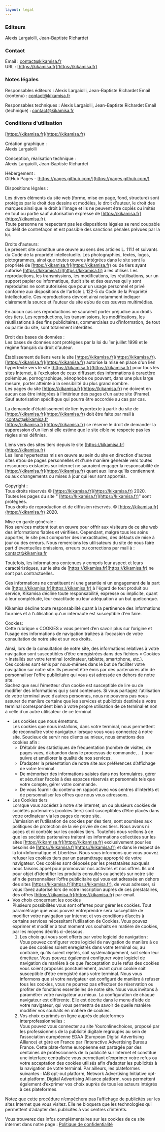 ```yaml
---
layout: legal
---
```

### Editeurs

Alexis Largaiolli, Jean-Baptiste Richardet

### Contact

Email : contact@kikamisa.fr  
URL : [https://kikamisa.fr](https://kikamisa.fr)

### Notes légales

Responsables éditeurs : Alexis Largaiolli, Jean-Baptiste Richardet
Email (contenu) : [contact@kikamisa.fr](mailto:contact@kikamisa.fr)

Responsables techniques : Alexis Largaiolli, Jean-Baptiste Richardet
Email (technique) : [contact@kikamisa.fr](mailto:contact@kikamisa.fr)

### Conditions d'utilisation

[https://kikamisa.fr](https://kikamisa.fr)

Création graphique :  
Alexis Largaiolli

Conception, réalisation technique :  
Alexis Largaiolli, Jean-Baptiste Richardet

Hébergement :  
GitHub Pages - [https://pages.github.com/](https://pages.github.com/)

Dispositions légales :

Les divers éléments du site web (forme, mise en page, fond, structure) sont protégés par le droit des dessins et modèles, le droit d'auteur, le droit des marques ainsi que le droit à l'image et ils ne peuvent être copiés ou imités en tout ou partie sauf autorisation expresse de [https://kikamisa.fr](https://kikamisa.fr).  
Toute personne ne respectant pas les dispositions légales se rend coupable du délit de contrefaçon et est passible des sanctions pénales prévues par la loi.

Droits d'auteurs:  
Le présent site constitue une œuvre au sens des articles L. 111.1 et suivants du Code de la propriété intellectuelle. Les photographies, textes, logos, pictogrammes, ainsi que toutes œuvres intégrées dans le site sont la propriété de [https://kikamisa.fr](https://kikamisa.fr) ou de tiers ayant autorisé [https://kikamisa.fr](https://kikamisa.fr) à les utiliser. Les reproductions, les transmissions, les modifications, les réutilisations, sur un support papier ou informatique, dudit site et des œuvres qui y sont reproduites ne sont autorisées que pour un usage personnel et privé conforme aux dispositions de l'article L 122-5 du Code de la Propriété Intellectuelle. Ces reproductions devront ainsi notamment indiquer clairement la source et l'auteur du site et/ou de ces œuvres multimédias.

En aucun cas ces reproductions ne sauraient porter préjudice aux droits des tiers. Les reproductions, les transmissions, les modifications, les réutilisations à des fins publicitaires, commerciales ou d'information, de tout ou partie du site, sont totalement interdites.

Droit des bases de données :  
Les bases de données sont protégées par la loi du 1er juillet 1998 et le régime français du droit d'auteur.

Établissement de liens vers le site [https://kikamisa.fr](https://kikamisa.fr). [https://kikamisa.fr](https://kikamisa.fr) autorise la mise en place d'un lien hypertexte vers le site [https://kikamisa.fr](https://kikamisa.fr) pour tous les sites Internet, à l'exclusion de ceux diffusant des informations à caractère polémique, pornographique, xénophobe ou pouvant, dans une plus large mesure, porter atteinte à la sensibilité du plus grand nombre.  
Les pages du site [https://kikamisa.fr](https://kikamisa.fr) ne doivent en aucun cas être intégrées à l'intérieur des pages d'un autre site (Frame). Sauf autorisation spécifique qui pourra être accordée au cas par cas.

La demande d'établissement de lien hypertexte à partir du site de [https://kikamisa.fr](https://kikamisa.fr) doit être faite par mail à :[contact@kikamisa.fr](mailto:contact@kikamisa.fr)  
[https://kikamisa.fr](https://kikamisa.fr) se réserve le droit de demander la suppression d'un lien si elle estime que le site cible ne respecte pas les règles ainsi définies.

Liens vers des sites tiers depuis le site [https://kikamisa.fr](https://kikamisa.fr)  
Les liens hypertextes mis en œuvre au sein du site en direction d'autres sites et/ou de pages personnelles et d'une manière générale vers toutes ressources existantes sur internet ne sauraient engager la responsabilité de [https://kikamisa.fr](https://kikamisa.fr) quant aux liens qu'ils contiennent ou aux changements ou mises à jour qui leur sont apportés.

Copyright :  
Tous droits réservés © [https://kikamisa.fr](https://kikamisa.fr) 2020\. Toutes les pages du site " [https://kikamisa.fr](https://kikamisa.fr)" sont protégées.  
Tous droits de reproduction et de diffusion réservés. © [https://kikamisa.fr](https://kikamisa.fr) 2020.

Mise en garde générale :  
Nos services mettent tout en œuvre pour offrir aux visiteurs de ce site web des informations fiables et vérifiées. Cependant, malgré tous les soins apportés, le site peut comporter des inexactitudes, des défauts de mise à jour ou des erreurs. Nous remercions les utilisateurs du site de nous faire part d'éventuelles omissions, erreurs ou corrections par mail à : [contact@kikamisa.fr](mailto:contact@kikamisa.fr)

Toutefois, les informations contenues y compris leur aspect et leurs caractéristiques, sur le site de [https://kikamisa.fr](https://kikamisa.fr) ne sont pas contractuelles.

Ces informations ne constituent ni une garantie ni un engagement de la part de [https://kikamisa.fr](https://kikamisa.fr) à l'égard de tout produit ou service, Kikamisa décline toute responsabilité, expresse ou implicite, quant à leur complétude, leur exactitude ou leur adéquation à un but quelconque.

Kikamisa décline toute responsabilité quant à la pertinence des informations fournies et à l'utilisation qu'un internaute est susceptible d'en faire.

Cookies:  
Cette rubrique « COOKIES » vous permet d’en savoir plus sur l’origine et l’usage des informations de navigation traitées à l’occasion de votre consultation de notre site et sur vos droits.

Ainsi, lors de la consultation de notre site, des informations relatives à votre navigation sont susceptibles d’être enregistrées dans des fichiers « Cookies » installés sur votre terminal (ordinateur, tablette, smartphone, etc.).  
Ces cookies sont émis par nous-mêmes dans le but de faciliter votre navigation sur notre site. Ils peuvent être émis par des partenaires afin de personnaliser l’offre publicitaire qui vous est adressée en dehors de notre site.  
Sachez que seul l’émetteur d’un cookie est susceptible de lire ou de modifier des informations qui y sont contenues. Si vous partagez l’utilisation de votre terminal avec d’autres personnes, nous ne pouvons pas nous assurer de manière certaine que les services et publicités destinés à votre terminal correspondent bien à votre propre utilisation de ce terminal et non à celle d’un autre utilisateur de ce terminal.

*   Les cookies que nous émettons.  
    Les cookies que nous installons, dans votre terminal, nous permettent de reconnaître votre navigateur lorsque vous vous connectez à notre site. Soucieux de servir nos clients au mieux, nous émettons des cookies afin :
    *   D’établir des statistiques de fréquentation (nombre de visites, de pages vues, d’abandon dans le processus de commande, . .) pour suivre et améliorer la qualité de nos services.
    *   D’adapter la présentation de notre site aux préférences d’affichage de votre terminal.
    *   De mémoriser des informations saisies dans nos formulaires, gérer et sécuriser l’accès à des espaces réservés et personnels tels que votre compte, gérer votre commande.
    *   De vous fournir du contenu en rapport avec vos centres d’intérêts et de personnaliser les offres que nous vous adressons.
*   Les Cookies tiers  
    Lorsque vous accédez à notre site internet, un ou plusieurs cookies de sociétés partenaires (cookies tiers) sont susceptibles d’être placés dans votre ordinateur via les pages de notre site.  
    L’émission et l’utilisation de cookies par des tiers, sont soumises aux politiques de protection de la vie privée de ces tiers. Nous avons ni accès et ni contrôle sur les cookies tiers. Toutefois nous veillons à ce que les sociétés partenaires traitent les informations collectées sur les sites [https://kikamisa.fr](https://kikamisa.fr) exclusivement pour les besoins de [https://kikamisa.fr](https://kikamisa.fr) et dans le respect de la loi «Informatique et Libertés». Nous vous informons que vous pouvez refuser les cookies tiers par un paramétrage approprié de votre navigateur. Ces cookies sont déposés par les prestataires auxquels nous faisons appel pour promouvoir nos activités et nos offres. Ils ont pour objet d’identifier les produits consultés ou achetés sur notre site afin de personnaliser l’offre publicitaire qui vous est adressée en dehors des sites [https://kikamisa.fr](https://kikamisa.fr), de vous adresser, si vous l’avez autorisé lors de votre inscription auprès de ces prestataires, des offres [https://kikamisa.fr](https://kikamisa.fr) par email.
*   Vos choix concernant les cookies  
    Plusieurs possibilités vous sont offertes pour gérer les cookies. Tout paramétrage que vous pouvez entreprendre sera susceptible de modifier votre navigation sur Internet et vos conditions d’accès à certains services nécessitant l’utilisation de Cookies. Vous pouvez exprimer et modifier à tout moment vos souhaits en matière de cookies, par les moyens décrits ci-dessous.
    1.  Les choix qui vous sont offerts par votre logiciel de navigation :  
        Vous pouvez configurer votre logiciel de navigation de manière à ce que des cookies soient enregistrés dans votre terminal ou, au contraire, qu’ils soient rejetés, soit systématiquement, soit selon leur émetteur. Vous pouvez également configurer votre logiciel de navigation de manière à ce que l’acceptation ou le refus des cookies vous soient proposés ponctuellement, avant qu’un cookie soit susceptible d’être enregistré dans votre terminal. Nous vous informons que si votre navigateur est configuré de manière à refuser tous les cookies, vous ne pourrez pas effectuer de réservation ou profiter de fonctions essentielles de notre site. Nous vous invitons à paramétrer votre navigateur au mieux. La configuration de chaque navigateur est différente. Elle est décrite dans le menu d’aide de votre navigateur, qui vous permettra de savoir de quelle manière modifier vos souhaits en matière de cookies.
    2.  Vos choix exprimés en ligne auprès de plateformes interprofessionnelles :  
        Vous pouvez vous connecter au site Youronlinechoices, proposé par les professionnels de la publicité digitale regroupés au sein de l’association européenne EDAA (European Digital Advertising Alliance) et géré en France par l’Interactive Advertising Bureau France. Cette plate-forme européenne est partagée par des centaines de professionnels de la publicité sur Internet et constitue une interface centralisée vous permettant d’exprimer votre refus ou votre acceptation des cookies utilisés afin d’adapter les publicités à la navigation de votre terminal. Par ailleurs, les plateformes suivantes : IAB opt-out platform, Network Advertising Initiative opt-out platform, Digital Advertising Alliance platform, vous permettent également d’exprimer vos choix auprès de tous les acteurs intégrés à ces plateformes.

Notez que cette procédure n’empêchera pas l’affichage de publicités sur les sites Internet que vous visitez. Elle ne bloquera que les technologies qui permettent d’adapter des publicités à vos centres d’intérêts.

Vous trouverez des infos complémentaires sur les cookies de ce site internet dans notre page : [Politique de confidentialité](/politique-confidentialite.html)